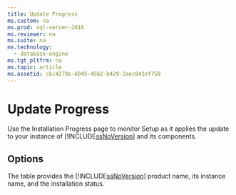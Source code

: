 ```yaml
---
title: Update Progress
ms.custom: na
ms.prod: sql-server-2016
ms.reviewer: na
ms.suite: na
ms.technology: 
  - database-engine
ms.tgt_pltfrm: na
ms.topic: article
ms.assetid: cbc4270e-6045-45b2-b429-2aec841ef758
---
```

# Update Progress
  Use the Installation Progress page to monitor Setup as it applies the update to your instance of [!INCLUDE[ssNoVersion](../../Token/Other/ssNoVersion_md.md)] and its components.  
  
## Options  
 The table provides the [!INCLUDE[ssNoVersion](../../Token/Other/ssNoVersion_md.md)] product name, its instance name, and the installation status.  
  
  